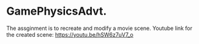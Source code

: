 # GamePhysicsAdvt.
The assginment is to recreate and modify a movie scene.
Youtube link for the created scene: https://youtu.be/hSW6z7uV7_o
